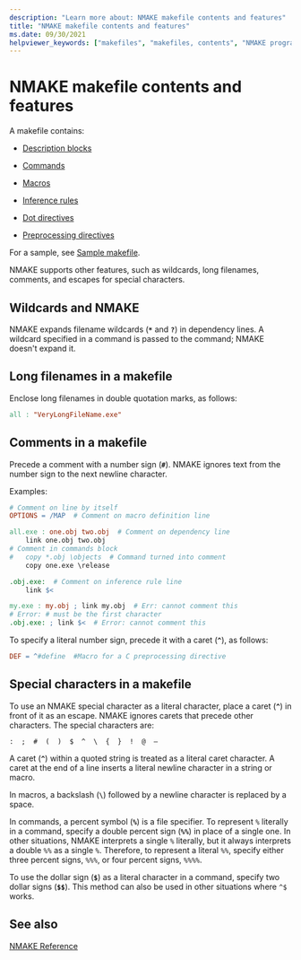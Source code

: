 ```yaml
---
description: "Learn more about: NMAKE makefile contents and features"
title: "NMAKE makefile contents and features"
ms.date: 09/30/2021
helpviewer_keywords: ["makefiles", "makefiles, contents", "NMAKE program, special characters", "makefiles, special characters", "special characters, in NMAKE macros", "macros, special characters", "NMAKE program, long filenames", "makefiles, comments", "NMAKE program, wildcards", "wildcards, expanding"]
---
```

# NMAKE makefile contents and features

A makefile contains:

- [Description blocks](description-blocks.md)

- [Commands](commands-in-a-makefile.md)

- [Macros](macros-and-nmake.md)

- [Inference rules](inference-rules.md)

- [Dot directives](dot-directives.md)

- [Preprocessing directives](makefile-preprocessing.md)

For a sample, see [Sample makefile](sample-makefile.md).

NMAKE supports other features, such as wildcards, long filenames, comments, and escapes for special characters.

## <a name="wildcards-and-nmake"> Wildcards and NMAKE

NMAKE expands filename wildcards (**`*`** and **`?`**) in dependency lines. A wildcard specified in a command is passed to the command; NMAKE doesn't expand it.

## <a name="long-filenames-in-a-makefile"> Long filenames in a makefile

Enclose long filenames in double quotation marks, as follows:

```makefile
all : "VeryLongFileName.exe"
```

## <a name="comments-in-a-makefile"> Comments in a makefile

Precede a comment with a number sign (**`#`**). NMAKE ignores text from the number sign to the next newline character.

Examples:

```makefile
# Comment on line by itself
OPTIONS = /MAP  # Comment on macro definition line

all.exe : one.obj two.obj  # Comment on dependency line
    link one.obj two.obj
# Comment in commands block
#   copy *.obj \objects  # Command turned into comment
    copy one.exe \release

.obj.exe:  # Comment on inference rule line
    link $<

my.exe : my.obj ; link my.obj  # Err: cannot comment this
# Error: # must be the first character
.obj.exe: ; link $<  # Error: cannot comment this
```

To specify a literal number sign, precede it with a caret (**`^`**), as follows:

```makefile
DEF = ^#define  #Macro for a C preprocessing directive
```

## <a name="special-characters-in-a-makefile"> Special characters in a makefile

To use an NMAKE special character as a literal character, place a caret (**`^`**) in front of it as an escape. NMAKE ignores carets that precede other characters. The special characters are:

`:  ;  #  (  )  $  ^  \  {  }  !  @  —`

A caret (**`^`**) within a quoted string is treated as a literal caret character. A caret at the end of a line inserts a literal newline character in a string or macro.

In macros, a backslash (**`\`**) followed by a newline character is replaced by a space.

In commands, a percent symbol (**`%`**) is a file specifier. To represent `%` literally in a command, specify a double percent sign (**`%%`**) in place of a single one. In other situations, NMAKE interprets a single `%` literally, but it always interprets a double `%%` as a single `%`. Therefore, to represent a literal `%%`, specify either three percent signs, `%%%`, or four percent signs, `%%%%`.

To use the dollar sign (**`$`**) as a literal character in a command, specify two dollar signs (**`$$`**). This method can also be used in other situations where `^$` works.

## See also

[NMAKE Reference](nmake-reference.md)
